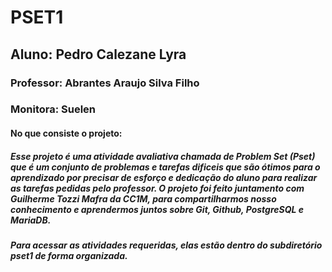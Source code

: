 # PSET1
## Aluno: Pedro Calezane Lyra
### Professor: Abrantes Araujo Silva Filho
### Monitora: Suelen
#### No que consiste o projeto:
##### Esse projeto é uma atividade avaliativa chamada de Problem Set (Pset) que é um conjunto de problemas e tarefas dificeis que são ótimos para o aprendizado por precisar de esforço e dedicação do aluno para realizar as tarefas pedidas pelo professor.  O projeto foi feito juntamento com Guilherme Tozzi Mafra da CC1M, para compartilharmos nosso conhecimento e aprendermos juntos sobre Git, Github, PostgreSQL e MariaDB.
##### Para acessar as atividades requeridas, elas estão dentro do subdiretório *pset1* de forma organizada.

